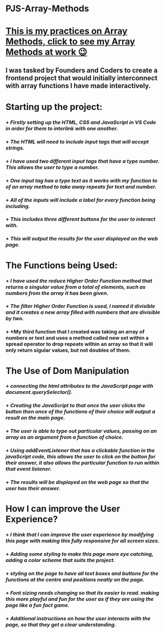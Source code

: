 # **PJS-Array-Methods**

# [This is my practices on Array Methods, click to see my Array Methods at work 😉](https://pjsalter.github.io/PJS-Array-Methods/)

## I was tasked by Founders and Coders to create a frontend project that would initially interconnect with array functions I have made interactively.

# **Starting up the project:**

### + *Firstly setting up the **HTML, CSS and JavaScript** in **VS Code** in order for them to interlink with one another.*
### + *The **HTML** will need to include **input tags** that will accept strings.*
### + *I have used two different input tags that have a **type number**. This allows the user to type a number.*
### + *One input tag has a **type text** as it works with my function to of an array method to **take away repeats** for text and number.*
### + *All of the inputs will include a **label** for every function being including.*
### + *This includes three different **buttons** for the user to interact with.*
### + *This will output the results for the user displayed on the web page.*

# **The Functions being Used:**

### + *I have used the **reduce Higher Order Function method** that returns a singular value from a total of elements, such as numbers from the array it has been given.*
### + *The **filter Higher Order Function** is used, I named it divisible and it creates a new array filled with numbers that are divisible by two.*
### + *My third function that I created was taking an array of numbers or text and uses a method called **new set** within a **spread operator** to drop repeats within an array so that it will only return sigular values, but not doubles of them.

# **The Use of Dom Manipulation**

### + *connecting the html attributes to the JavaScript page with **document.querySelector()**.*
### + *Creating the JavaScript to that once the user clicks the button then once of the functions of their choice will output a result on the main page.*
### + *The user is able to type out particular values, passing on an array as an argument from a function of choice.*
### + *Using **addEventListener** that has a clickable function in the javaScript code, this allows the user to click on the button for their answer, it also allows the particular function to run within that event listener.*
### + *The results will be displayed on the web page so that the user has their answer.*

# **How I can improve the User Experience?**

### + *I think that I can improve the user experience by modifying this page with making this fully responsive for all screen sizes.*
### + *Adding some styling to make this page more eye catching, adding a color scheme that suits the project.*
### + *styling on the page to have all text boxes and buttons for the functions at the centre and positions neatly on the page.*
### + *Font sizing needs changing so that its easier to read. making this more playful and fun for the user as if they are using the page like a fun fact game.*
### + *Additional instructions on how the user interacts with the page, so that they get a clear understanding.*
